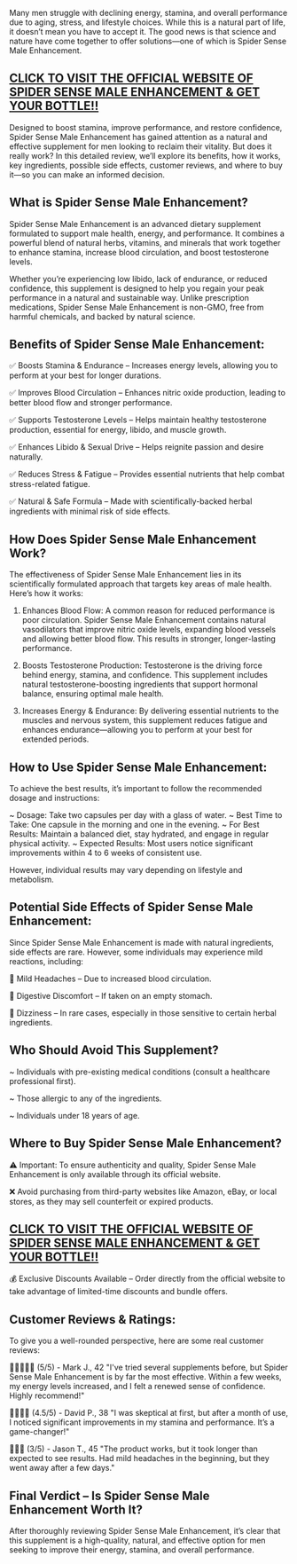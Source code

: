 Many men struggle with declining energy, stamina, and overall performance due to aging, stress, and lifestyle choices. While this is a natural part of life, it doesn’t mean you have to accept it. The good news is that science and nature have come together to offer solutions—one of which is Spider Sense Male Enhancement.

## [CLICK TO VISIT THE OFFICIAL WEBSITE OF SPIDER SENSE MALE ENHANCEMENT & GET YOUR BOTTLE!!](https://farmscbdoil.com/spider-sense-male-enhancement/)

Designed to boost stamina, improve performance, and restore confidence, Spider Sense Male Enhancement has gained attention as a natural and effective supplement for men looking to reclaim their vitality. But does it really work? In this detailed review, we’ll explore its benefits, how it works, key ingredients, possible side effects, customer reviews, and where to buy it—so you can make an informed decision.

## What is Spider Sense Male Enhancement?‍

‍Spider Sense Male Enhancement is an advanced dietary supplement formulated to support male health, energy, and performance. It combines a powerful blend of natural herbs, vitamins, and minerals that work together to enhance stamina, increase blood circulation, and boost testosterone levels.

Whether you’re experiencing low libido, lack of endurance, or reduced confidence, this supplement is designed to help you regain your peak performance in a natural and sustainable way. Unlike prescription medications, Spider Sense Male Enhancement is non-GMO, free from harmful chemicals, and backed by natural science.

## Benefits of Spider Sense Male Enhancement:

‍✅ Boosts Stamina & Endurance – Increases energy levels, allowing you to perform at your best for longer durations.

✅ Improves Blood Circulation – Enhances nitric oxide production, leading to better blood flow and stronger performance.

✅ Supports Testosterone Levels – Helps maintain healthy testosterone production, essential for energy, libido, and muscle growth.

✅ Enhances Libido & Sexual Drive – Helps reignite passion and desire naturally.

✅ Reduces Stress & Fatigue – Provides essential nutrients that help combat stress-related fatigue.

✅ Natural & Safe Formula – Made with scientifically-backed herbal ingredients with minimal risk of side effects.

## How Does Spider Sense Male Enhancement Work?

‍The effectiveness of Spider Sense Male Enhancement lies in its scientifically formulated approach that targets key areas of male health. Here’s how it works:

1. Enhances Blood Flow: A common reason for reduced performance is poor circulation. Spider Sense Male Enhancement contains natural vasodilators that improve nitric oxide levels, expanding blood vessels and allowing better blood flow. This results in stronger, longer-lasting performance.

2. Boosts Testosterone Production: Testosterone is the driving force behind energy, stamina, and confidence. This supplement includes natural testosterone-boosting ingredients that support hormonal balance, ensuring optimal male health.

3. Increases Energy & Endurance: By delivering essential nutrients to the muscles and nervous system, this supplement reduces fatigue and enhances endurance—allowing you to perform at your best for extended periods.

## How to Use Spider Sense Male Enhancement:

‍To achieve the best results, it’s important to follow the recommended dosage and instructions:

~ Dosage: Take two capsules per day with a glass of water.
~ Best Time to Take: One capsule in the morning and one in the evening.
~ For Best Results: Maintain a balanced diet, stay hydrated, and engage in regular physical activity.
~ Expected Results: Most users notice significant improvements within 4 to 6 weeks of consistent use.

However, individual results may vary depending on lifestyle and metabolism.

## Potential Side Effects of Spider Sense Male Enhancement:

‍Since Spider Sense Male Enhancement is made with natural ingredients, side effects are rare. However, some individuals may experience mild reactions, including:

💊 Mild Headaches – Due to increased blood circulation.

💊 Digestive Discomfort – If taken on an empty stomach.

💊 Dizziness – In rare cases, especially in those sensitive to certain herbal ingredients.

## Who Should Avoid This Supplement?

‍~ Individuals with pre-existing medical conditions (consult a healthcare professional first).

~ Those allergic to any of the ingredients.

~ Individuals under 18 years of age.

## Where to Buy Spider Sense Male Enhancement?

‍⚠ Important: To ensure authenticity and quality, Spider Sense Male Enhancement is only available through its official website.

❌ Avoid purchasing from third-party websites like Amazon, eBay, or local stores, as they may sell counterfeit or expired products.

## [CLICK TO VISIT THE OFFICIAL WEBSITE OF SPIDER SENSE MALE ENHANCEMENT & GET YOUR BOTTLE!!](https://farmscbdoil.com/spider-sense-male-enhancement/)

💰 Exclusive Discounts Available – Order directly from the official website to take advantage of limited-time discounts and bundle offers.

## Customer Reviews & Ratings:

‍To give you a well-rounded perspective, here are some real customer reviews:

🌟🌟🌟🌟🌟 (5/5) - Mark J., 42 "I've tried several supplements before, but Spider Sense Male Enhancement is by far the most effective. Within a few weeks, my energy levels increased, and I felt a renewed sense of confidence. Highly recommend!"

🌟🌟🌟🌟 (4.5/5) - David P., 38 "I was skeptical at first, but after a month of use, I noticed significant improvements in my stamina and performance. It’s a game-changer!"

🌟🌟🌟 (3/5) - Jason T., 45 "The product works, but it took longer than expected to see results. Had mild headaches in the beginning, but they went away after a few days."

## Final Verdict – Is Spider Sense Male Enhancement Worth It?

‍After thoroughly reviewing Spider Sense Male Enhancement, it’s clear that this supplement is a high-quality, natural, and effective option for men seeking to improve their energy, stamina, and overall performance.
